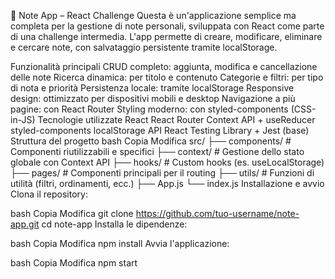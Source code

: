📝 Note App – React Challenge
Questa è un'applicazione semplice ma completa per la gestione di note personali, sviluppata con React come parte di una challenge intermedia. L'app permette di creare, modificare, eliminare e cercare note, con salvataggio persistente tramite localStorage.

Funzionalità principali
CRUD completo: aggiunta, modifica e cancellazione delle note
Ricerca dinamica: per titolo e contenuto
Categorie e filtri: per tipo di nota e priorità
Persistenza locale: tramite localStorage
Responsive design: ottimizzato per dispositivi mobili e desktop
Navigazione a più pagine: con React Router
Styling moderno: con styled-components (CSS-in-JS)
Tecnologie utilizzate
React
React Router
Context API + useReducer
styled-components
localStorage API
React Testing Library + Jest (base)
Struttura del progetto
bash
Copia
Modifica
src/
├── components/     # Componenti riutilizzabili e specifici
├── context/        # Gestione dello stato globale con Context API
├── hooks/          # Custom hooks (es. useLocalStorage)
├── pages/          # Componenti principali per il routing
├── utils/          # Funzioni di utilità (filtri, ordinamenti, ecc.)
├── App.js
└── index.js
Installazione e avvio
Clona il repository:

bash
Copia
Modifica
git clone https://github.com/tuo-username/note-app.git
cd note-app
Installa le dipendenze:

bash
Copia
Modifica
npm install
Avvia l'applicazione:

bash
Copia
Modifica
npm start
